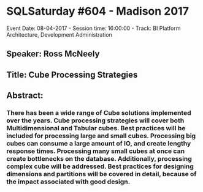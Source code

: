 # SQLSaturday #604 - Madison 2017
Event Date: 08-04-2017 - Session time: 16:00:00 - Track: BI Platform Architecture, Development  Administration
## Speaker: Ross McNeely
## Title: Cube Processing Strategies
## Abstract:
### There has been a wide range of Cube solutions implemented over the years.  Cube processing strategies will cover both Multidimensional and Tabular cubes.  Best practices will be included for processing large and small cubes.  Processing big cubes can consume a large amount of IO, and create lengthy response times.  Processing many small cubes at once can create bottlenecks on the database.   Additionally, processing complex cube will be addressed.  Best practices for designing dimensions and partitions will be covered in detail, because of the impact associated with good design.
